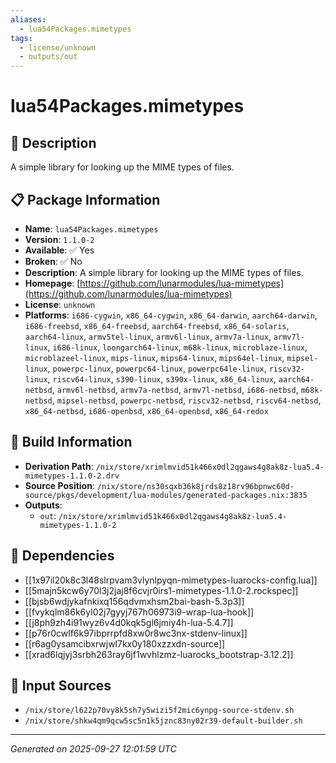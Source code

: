 ```yaml
---
aliases:
  - lua54Packages.mimetypes
tags:
  - license/unknown
  - outputs/out
---
```


# lua54Packages.mimetypes

## 📝 Description

A simple library for looking up the MIME types of files.

## 📋 Package Information

- **Name**: `lua54Packages.mimetypes`
- **Version**: `1.1.0-2`
- **Available**: ✅ Yes
- **Broken**: ✅ No
- **Description**: A simple library for looking up the MIME types of files.
- **Homepage**: [https://github.com/lunarmodules/lua-mimetypes](https://github.com/lunarmodules/lua-mimetypes)
- **License**: `unknown`
- **Platforms**: `i686-cygwin`, `x86_64-cygwin`, `x86_64-darwin`, `aarch64-darwin`, `i686-freebsd`, `x86_64-freebsd`, `aarch64-freebsd`, `x86_64-solaris`, `aarch64-linux`, `armv5tel-linux`, `armv6l-linux`, `armv7a-linux`, `armv7l-linux`, `i686-linux`, `loongarch64-linux`, `m68k-linux`, `microblaze-linux`, `microblazeel-linux`, `mips-linux`, `mips64-linux`, `mips64el-linux`, `mipsel-linux`, `powerpc-linux`, `powerpc64-linux`, `powerpc64le-linux`, `riscv32-linux`, `riscv64-linux`, `s390-linux`, `s390x-linux`, `x86_64-linux`, `aarch64-netbsd`, `armv6l-netbsd`, `armv7a-netbsd`, `armv7l-netbsd`, `i686-netbsd`, `m68k-netbsd`, `mipsel-netbsd`, `powerpc-netbsd`, `riscv32-netbsd`, `riscv64-netbsd`, `x86_64-netbsd`, `i686-openbsd`, `x86_64-openbsd`, `x86_64-redox`

## 🔧 Build Information

- **Derivation Path**: `/nix/store/xrimlmvid51k466x0dl2qgaws4g8ak8z-lua5.4-mimetypes-1.1.0-2.drv`
- **Source Position**: `/nix/store/ns30sqxb36k8jrds8z18rv96bpnwc60d-source/pkgs/development/lua-modules/generated-packages.nix:3835`
- **Outputs**:
  - `out`:  `/nix/store/xrimlmvid51k466x0dl2qgaws4g8ak8z-lua5.4-mimetypes-1.1.0-2`

## 🔗 Dependencies

- [[1x97il20k8c3l48slrpvam3vlynlpyqn-mimetypes-luarocks-config.lua]]
- [[5majn5kcw6y70l3j2jaj8f6cvjr0irs1-mimetypes-1.1.0-2.rockspec]]
- [[bjsb6wdjykafnkixq156qdvmxhsm2bai-bash-5.3p3]]
- [[fvykqlm86k6yl02j7gyyj767h06973i9-wrap-lua-hook]]
- [[j8ph9zh4i91wyz6v4d0kqk5gl6jmiy4h-lua-5.4.7]]
- [[p76r0cwlf6k97ibprrpfd8xw0r8wc3nx-stdenv-linux]]
- [[r6ag0ysamcibxrwjwl7kx0y180xzzxdn-source]]
- [[xrad6lqjyj3srbh263ray6jf1wvhlzmz-luarocks_bootstrap-3.12.2]]

## 📁 Input Sources

- `/nix/store/l622p70vy8k5sh7y5wizi5f2mic6ynpg-source-stdenv.sh`
- `/nix/store/shkw4qm9qcw5sc5n1k5jznc83ny02r39-default-builder.sh`

---
*Generated on 2025-09-27 12:01:59 UTC*
